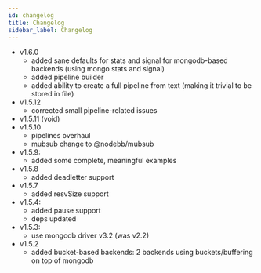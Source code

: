 ```yaml
---
id: changelog
title: Changelog
sidebar_label: Changelog
---
```


* v1.6.0
  * added sane defaults for stats and signal for mongodb-based backends (using mongo stats and signal)
  * added pipeline builder
  * added ability to create a full pipeline from text (making it trivial to be stored in file)
* v1.5.12
  * corrected small pipeline-related issues
* v1.5.11 (void)
* v1.5.10
  * pipelines overhaul
  * mubsub change to @nodebb/mubsub
* v1.5.9:
  * added some complete, meaningful examples
* v1.5.8
  * added deadletter support
* v1.5.7
  * added resvSize support
* v1.5.4:
  * added pause support
  * deps updated
* v1.5.3:
  * use mongodb driver v3.2 (was v2.2)
* v1.5.2
  *  added bucket-based backends: 2 backends using buckets/buffering on top of mongodb

